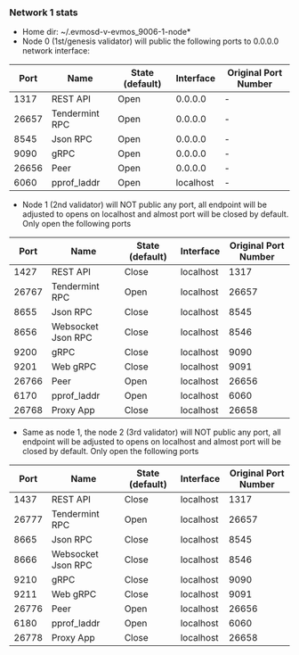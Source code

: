 ### Network 1 stats

- Home dir: ~/.evmosd-v-evmos_9006-1-node*
- Node 0 (1st/genesis validator) will public the following ports to 0.0.0.0 network interface:

| Port | Name | State (default) | Interface | Original Port Number |
| --- | --- | --- | --- | --- |
| 1317 | REST API | Open | 0.0.0.0 | - |
| 26657 | Tendermint RPC | Open | 0.0.0.0 | - |
| 8545 | Json RPC | Open | 0.0.0.0 | - |
| 9090 | gRPC | Open | 0.0.0.0 | - |
| 26656 | Peer | Open | 0.0.0.0 | - |
| 6060 | pprof_laddr | Open | localhost | - |

- Node 1 (2nd validator) will NOT public any port, all endpoint will be adjusted to opens on localhost and almost port will be closed by default. Only open the following ports

| Port | Name | State (default) | Interface | Original Port Number |
| --- | --- | --- | --- | --- |
| 1427 | REST API | Close | localhost | 1317 |
| 26767 | Tendermint RPC | Open | localhost | 26657 |
| 8655 | Json RPC | Close | localhost | 8545 |
| 8656 | Websocket Json RPC | Close | localhost | 8546 |
| 9200 | gRPC | Close | localhost | 9090 |
| 9201 | Web gRPC | Close | localhost | 9091 |
| 26766 | Peer | Open | localhost | 26656 |
| 6170 | pprof_laddr | Open | localhost | 6060 |
| 26768 | Proxy App | Close | localhost | 26658 |

- Same as node 1, the node 2 (3rd validator) will NOT public any port, all endpoint will be adjusted to opens on localhost and almost port will be closed by default. Only open the following ports

| Port | Name | State (default) | Interface | Original Port Number |
| --- | --- | --- | --- | --- |
| 1437 | REST API | Close | localhost | 1317 |
| 26777 | Tendermint RPC | Open | localhost | 26657 |
| 8665 | Json RPC | Close | localhost | 8545 |
| 8666 | Websocket Json RPC | Close | localhost | 8546 |
| 9210 | gRPC | Close | localhost | 9090 |
| 9211 | Web gRPC | Close | localhost | 9091 |
| 26776 | Peer | Open | localhost | 26656 |
| 6180 | pprof_laddr | Open | localhost | 6060 |
| 26778 | Proxy App | Close | localhost | 26658 |